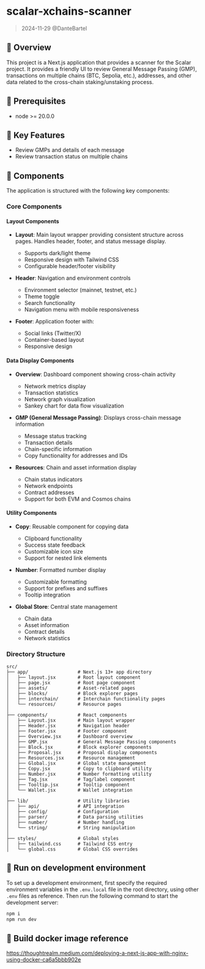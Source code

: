 # scalar-xchains-scanner

> 2024-11-29 @DanteBartel

## 🌟 Overview

This project is a Next.js application that provides a scanner for the Scalar project. It provides a friendly UI to review General Message Passing (GMP), transactions on multiple chains (BTC, Sepolia, etc.), addresses, and other data related to the cross-chain staking/unstaking process.

## 🌟 Prerequisites

- node >= 20.0.0

## 🌟 Key Features

- Review GMPs and details of each message
- Review transaction status on multiple chains

## 🌟 Components

The application is structured with the following key components:

### Core Components

#### Layout Components

- **Layout**: Main layout wrapper providing consistent structure across pages. Handles header, footer, and status message display.

  - Supports dark/light theme
  - Responsive design with Tailwind CSS
  - Configurable header/footer visibility

- **Header**: Navigation and environment controls

  - Environment selector (mainnet, testnet, etc.)
  - Theme toggle
  - Search functionality
  - Navigation menu with mobile responsiveness

- **Footer**: Application footer with:
  - Social links (Twitter/X)
  - Container-based layout
  - Responsive design

#### Data Display Components

- **Overview**: Dashboard component showing cross-chain activity

  - Network metrics display
  - Transaction statistics
  - Network graph visualization
  - Sankey chart for data flow visualization

- **GMP (General Message Passing)**: Displays cross-chain message information

  - Message status tracking
  - Transaction details
  - Chain-specific information
  - Copy functionality for addresses and IDs

- **Resources**: Chain and asset information display
  - Chain status indicators
  - Network endpoints
  - Contract addresses
  - Support for both EVM and Cosmos chains

#### Utility Components

- **Copy**: Reusable component for copying data

  - Clipboard functionality
  - Success state feedback
  - Customizable icon size
  - Support for nested link elements

- **Number**: Formatted number display

  - Customizable formatting
  - Support for prefixes and suffixes
  - Tooltip integration

- **Global Store**: Central state management
  - Chain data
  - Asset information
  - Contract details
  - Network statistics

### Directory Structure

```
src/
├── app/                  # Next.js 13+ app directory
│   ├── layout.jsx        # Root layout component
│   ├── page.jsx          # Root page component
│   ├── assets/           # Asset-related pages
│   ├── blocks/           # Block explorer pages
│   ├── interchain/       # Interchain functionality pages
│   └── resources/        # Resource pages
│
├── components/           # React components
│   ├── Layout.jsx        # Main layout wrapper
│   ├── Header.jsx        # Navigation header
│   ├── Footer.jsx        # Footer component
│   ├── Overview.jsx      # Dashboard overview
│   ├── GMP.jsx           # General Message Passing components
│   ├── Block.jsx         # Block explorer components
│   ├── Proposal.jsx      # Proposal display components
│   ├── Resources.jsx     # Resource management
│   ├── Global.jsx        # Global state management
│   ├── Copy.jsx          # Copy to clipboard utility
│   ├── Number.jsx        # Number formatting utility
│   ├── Tag.jsx           # Tag/label component
│   ├── Tooltip.jsx       # Tooltip component
│   └── Wallet.jsx        # Wallet integration
│
├── lib/                  # Utility libraries
│   ├── api/              # API integration
│   ├── config/           # Configuration
│   ├── parser/           # Data parsing utilities
│   ├── number/           # Number handling
│   └── string/           # String manipulation
│
├── styles/               # Global styles
│   ├── tailwind.css      # Tailwind CSS entry
│   └── global.css        # Global CSS overrides
```

## 🌟 Run on development environment

To set up a development environment, first specify the required environment variables in the `.env.local` file in the root directory, using other `.env` files as reference. Then run the following command to start the development server:

```bash
npm i
npm run dev
```

## 🌟 Build docker image reference

https://thoughtrealm.medium.com/deploying-a-next-js-app-with-nginx-using-docker-ca6a5bbb902e
